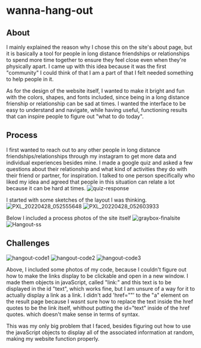 # wanna-hang-out
## About
I mainly explained the reason why I chose this on the site's about page, but it is basically a tool for people in long distance friendships or relationships to spend more time together to ensure they feel close even when they're physically apart. I came up with this idea because it was the first "community" I could think of that I am a part of that I felt needed something to help people in it.

As for the design of the website itself, I wanted to make it bright and fun with the colors, shapes, and fonts included, since being in a long distance frienship or relationship can be sad at times. I wanted the interface to be easy to understand and navigate, while having useful, functioning results that can inspire people to figure out "what to do today".

## Process
I first wanted to reach out to any other people in long distance friendships/relationships through my instagram to get more data and individual experiences besides mine. I made a google quiz and asked a few questions about their relationship and what kind of activities they do with their friend or partner, for inspiration. I talked to one person specifically who liked my idea and agreed that people in this situation can relate a lot because it can be hard at times.
![quiz-response](https://user-images.githubusercontent.com/90733817/168313347-f0181ebd-49d8-4105-8125-31c80e0d140d.jpg)

I started with some sketches of the layout I was thinking.
![PXL_20220428_052555648](https://user-images.githubusercontent.com/90733817/168191741-99304ee6-4fc6-4713-88a8-995e80f712f6.jpg)
![PXL_20220428_052603933](https://user-images.githubusercontent.com/90733817/168191753-9eeee9b3-8cfe-4e8f-9bf5-6dc8fd556f97.jpg)


Below I included a process photos of the site itself
![graybox-finalsite](https://user-images.githubusercontent.com/90733817/168191679-9a286857-a3ef-47e6-add1-b435cf5ca63f.jpg)
![Hangout-ss](https://user-images.githubusercontent.com/90733817/168191712-28f3f15e-e8c3-4c68-8ebb-2eff7d1c6058.jpg)

## Challenges
![hangout-code1](https://user-images.githubusercontent.com/90733817/168191581-ef54d8af-7af4-48ac-a6fd-3441937f8c3d.jpg)
![hangout-code2](https://user-images.githubusercontent.com/90733817/168191615-b31f956a-027a-4ad3-a352-89841cfa98fe.jpg)
![hangout-code3](https://user-images.githubusercontent.com/90733817/168191624-4ed7cfe4-6d77-4d16-babc-4eda98796fee.jpg)

Above, I included some photos of my code, because I couldn't figure out how to make the links display to be clickable and open in a new window. I made them objects in javaScript, called "link:" and this text is to be displayed in the id "text", which works fine, but I am unsure of a way for it to actually display a link as a link. I didn't add 'href=""' to the "a" element on the result page because I wasnt sure how to replace the text inside the href quotes to be the link itself, whithout putting the id="text" inside of the href quotes. which doesn't make sense in terms of syntax.

This was my only big problem that I faced, besides figuring out how to use the javaScript objects to display all of the associated information at random, making my website function properly.
